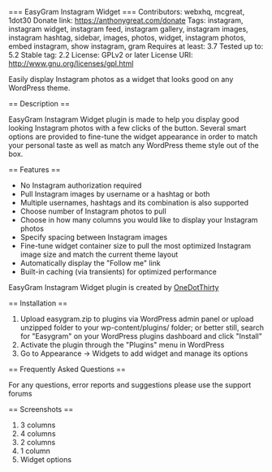 === EasyGram Instagram Widget ===
Contributors: webxhq, mcgreat, 1dot30
Donate link: https://anthonygreat.com/donate
Tags: instagram, instagram widget, instagram feed, instagram gallery, instagram images, instagram hashtag, sidebar, images, photos, widget, instagram photos, embed instagram, show instagram, gram
Requires at least: 3.7
Tested up to: 5.2
Stable tag: 2.2
License: GPLv2 or later
License URI: http://www.gnu.org/licenses/gpl.html

Easily display Instagram photos as a widget that looks good on any WordPress theme.

== Description ==

EasyGram Instagram Widget plugin is made to help you display good looking Instagram photos with a few clicks of the button. Several smart options are provided to fine-tune the widget appearance in order to match your personal taste as well as match any WordPress theme style out of the box.

== Features ==

* No Instagram authorization required
* Pull Instagram images by username or a hashtag or both
* Multiple usernames, hashtags and its combination is also supported
* Choose number of Instagram photos to pull
* Choose in how many columns you would like to display your Instagram photos
* Specify spacing between Instagram images
* Fine-tune widget container size to pull the most optimized Instagram image size and match the current theme layout
* Automatically display the "Follow me" link
* Built-in caching (via transients) for optimized performance

EasyGram Instagram Widget plugin is created by [OneDotThirty](https://onedotthirty.com/)


== Installation ==

1. Upload easygram.zip to plugins via WordPress admin panel or upload unzipped folder to your wp-content/plugins/ folder; or better still, search for "Easygram" on your WordPress plugins dashboard and click "Install"
2. Activate the plugin through the "Plugins" menu in WordPress
3. Go to Appearance -> Widgets to add widget and manage its options

== Frequently Asked Questions ==

For any questions, error reports and suggestions please use the support forums


== Screenshots ==

1. 3 columns
2. 4 columns
3. 2 columns
4. 1 column
5. Widget options
